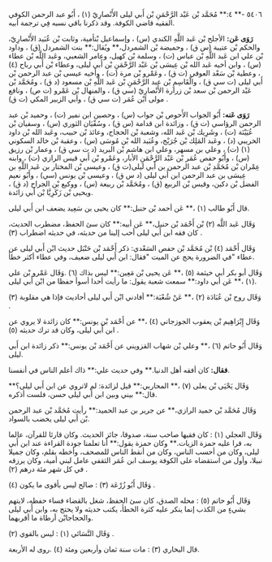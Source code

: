 ٥٤٠٦ -** ٤:** مُحَمَّد بْن عَبْد الرَّحْمَنِ بْن أَبي ليلى الأَنْصارِيّ (١) ، أَبُو عبد الرحمن الكوفي الفقيه قاضي الكوفة. وقد ذكرنا باقي نسبه فِي ترجمة أبيه.

**رَوَى عَن:** الأجلح بْن عَبد اللَّهِ الكندي (س) ، وإسماعيل بْنأمية، وثابت بْن عُبَيد الأَنْصارِيّ، والحكم بْن عتيبة (س ق) ، وحميضة بْن الشمردل،** ويُقال:** بنت الشمردل (ق) ، وداود بْن علي ابن عَبد اللَّهِ بْن عباس (ت) ، وسلمة بْن كهيل، وعامر الشعبي، وعَبد اللَّه بْن عطاء (س) ، وابن أخيه عَبد الله بْن عِيسَى بْن عَبْد الرَّحْمَنِ بْن أَبي ليلى، وعطاء بْن أَبي رباح (٤) ، وعطية بْن سَعْد العوفي (ت ق) ، وعَمْرو بْن مرة (ت) ، وأخيه عيسى بْن عبد الرحمن بْن أَبي ليلى (ت سي ق) ، والْقَاسِمِ بْن عبد الرَّحْمَنِ بْن عَبد اللَّهِ بْن مسعود (د ق) ، ومُحَمَّد بْن عَبْد الرحمن بْن سعد بْن زرارة الأَنْصارِيّ (سي ق) ، والمنهال بْن عَمْرو (ت ص) ، ونافع مولى ابْن عُمَر (ت سي ق) ، وأبي الزبير المكي (ت ق) .

**رَوَى عَنه:** أَبُو الجواب الأَحوص بْن جواب (س) ، وحصين ابن نمير (ت) ، وحميد بْن عبد الرحمن الرؤاسي (ت ق) ، وزائدة ابن قدامة (س ق) ، وسُفْيَان الثوري (س) ، وسفيان بْن عُيَيْنَة (ت) ، وشَرِيك بْن عَبد الله، وشعبة بْن الحجاج، وعائذ بْن حبيب، وعَبد الله بْن داود الخريبي (د) ، وعَبد المَلِك بْن جُرَيْج، وعُبَيد الله بْن مُوسَى (س) ، وعقبة بْن خالد السكوني (١) (ت) ، وعلي بن مسهر، وعلي ابن هاشم بْن البريد (د ت سي ق) ، وعمار بْن رزيق (س) ، وأَبُو حفص عُمَر بْن عَبْد الرَّحْمَنِ الأبار، وعَمْرو بْن أَبي قيس الرازي (ت) ، وابنه عِمْران بْن مُحَمَّدِ بْن عبد الرحمن بن أَبي ليلى(ت ق) ، وعيسى بْن المختار بن عَبد اللَّهِ بن عِيسَى بن عبد الرحمن ابن أَبي ليلى (د س ق) ، وعيسى بْن يونس (سي) ، وأَبُو نعيم الفضل بْن دكين، وقيس بْن الربيع (ق) ، ومُحَمَّد بْن ربيعة (س) ، ووكيع بْن الجراح (د ق) ، ويحيى بْن زَكَرِيَّا بْن أَبي زائدة.

قال أَبُو طالب (١) ،** عَن أحمد بْن حنبل:** كان يحيى بن سَعِيد يضعف ابن أَبي ليلى.

وَقَال عَبد اللَّه (٢) بْن أَحْمَد بْن حنبل،** عَن أبيه:** كان سئ الحفظ، مضطرب الحديث، كان فقه ابن أَبي ليلى أحب إلينا من حديثه، في حديثه اضطراب (٣) .

وَقَال أَحْمَد (٤) بْن مُحَمَّد بْن حفص السَعْدي: ذكر أَحْمَد بْن حَنْبَل حديث ابْن أَبي ليلى عن عطاء "في الضرورة يحج عن الميت "فقال: ابن أَبي ليلى ضعيف، وفي عطاء أكثر خطأ.

وَقَال أبو بكر أبي خيثمة (٥) ،** عَن يحيى بْن مَعِين:** ليس بذاك (٦) .وَقَال عَمْرو بْن علي (١) ،** عَن أبي داود:** سمعت شعبة يقول: ما رأيت أحدا أسوأ حفظا من ابْن أَبي ليلى.

وَقَال روح بْن عُبَادَة (٢) ،** عَنْ شُعْبَة:** أفادني ابْن أَبي ليلى أحاديث فإذا هي مقلوبة (٣) .

وَقَال إِبْرَاهِيم بْن يعقوب الجوزجاني (٤) ،** عن أَحْمَد بْن يونس:** كان زائدة لا يروي عن ابن أَبي ليلى، وكان قد ترك حديثه (٥) .

وَقَال أَبُو حاتم (٦) ،** وعلي بْن شهاب القزويني عن أَحْمَد بْن يونس:** ذكر زائدة ابن أَبي ليلى.

**فقال:** كان أفقه أهل الدنيا.** وفي حديث علي:** ذاك أعلم الناس في أنفسنا.

وَقَال يَحْيَى بْن يعلى (٧) ،** المحاربي:** قيل لزائدة: لم لاتروي عن ابن أَبي ليلى؟** قال:** بيني وبين ابن أَبي ليلى حسن، فلست أذكره.

وَقَال مُحَمَّد بْن حميد الرازي،** عن جرير بن عبد الحميد:** رأيت مُحَمَّد بْن عبد الرحمن بْن أَبي ليلى يخضب بالسواد.

وَقَال العجلي (١) : كان فقيها صاحب سنة، صدوقا، جائز الحديث. وكان قارئا للقرآن، عالما به، قرا عليه حمزة الزيات.** وكان حمزة يقول:** أنا تعلمنا جودة القراءة عند ابن أَبي ليلى، وكان من أحسب الناس، وكان من أنقط الناس للمصحف، وأخطه بقلم، وكان جميلا نبيلا، وأول من استقضاه على الكوفة يوسف ابن عُمَر الثقفي عامل لبني أمية، وكان يرزقه في كل شهر مئة درهم (٢) .

وَقَال أَبُو زُرْعَة (٣) : صالح ليس بأقوى ما يكون (٤) .

وَقَال أَبُو حاتم (٥) : محله الصدق، كان سئ الحفظ، شغل بالقضاء فساء حفظه، لايتهم بشيءٍ من الكذب إنما ينكر عليه كثرة الخطأ، يكتب حديثه ولا يحتج به، وابن أَبي ليلى والحجاجابْن أرطاة ما أقربهما.

وَقَال النَّسَائي (١) : ليس بالقوي (٢) .

قال البخاري (٣) : مات سنة ثمان وأربعين ومئة (٤) .روى له الأربعة.